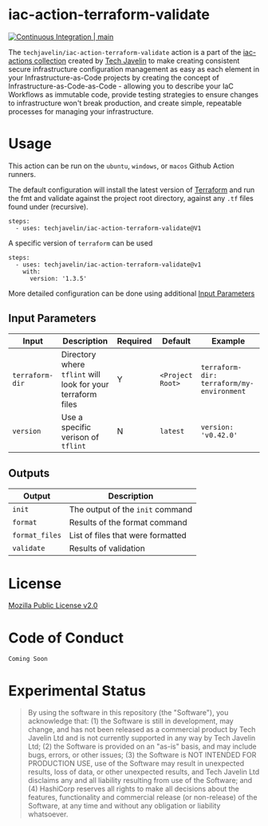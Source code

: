 # iac-action-terraform-validate

[![Continuous Integration | main](https://github.com/techjavelin/iac-action-terraform-validate/actions/workflows/continuous.yml/badge.svg)](https://github.com/techjavelin/iac-action-terraform-validate/actions/workflows/continuous.yml)

The `techjavelin/iac-action-terraform-validate` action is a part of the [iac-actions collection](https://github.com/search?q=org%3Atechjavelin+iac-action) created by [Tech Javelin](https://github.com/techjavelin) to make creating consistent secure infrastructure configuration management as easy as each element in your Infrastructure-as-Code projects by creating the concept of Infrastructure-as-Code-as-Code - allowing you to describe your IaC Workflows as immutable code, provide testing strategies to ensure changes to infrastructure won't break production, and create simple, repeatable processes for managing your infrastructure.

# Usage

This action can be run on the `ubuntu`, `windows`, or `macos` Github Action runners.

The default configuration will install the latest version of [Terraform](https://github.com/hashicorp/terraform) and run the fmt and validate against the project root directory, against any `.tf` files found under (recursive).

```
steps:
  - uses: techjavelin/iac-action-terraform-validate@V1
```

A specific version of `terraform` can be used
```
steps:
  - uses: techjavelin/iac-action-terraform-validate@v1
    with:
      version: '1.3.5'
```

More detailed configuration can be done using additional [Input Parameters](#Input+Parameters)

## Input Parameters

| Input | Description | Required | Default | Example |
| - | - | - | - | - |
| `terraform-dir` | Directory where `tflint` will look for your terraform files | Y | `<Project Root>` | `terraform-dir: terraform/my-environment` |
| `version` | Use a specific verison of `tflint` | N | `latest` | `version: 'v0.42.0'` |

## Outputs

| Output | Description |
| - | - |
| `init` | The output of the `init` command 
| `format` | Results of the format command
| `format_files` | List of files that were formatted
| `validate` | Results of validation

# License

[Mozilla Public License v2.0](LICENSE)

# Code of Conduct

`Coming Soon`

# Experimental Status

> By using the software in this repository (the "Software"), you acknowledge that: (1) the Software is still in development, may change, and has not been released as a commercial product by Tech Javelin Ltd and is not currently supported in any way by Tech Javelin Ltd; (2) the Software is provided on an "as-is" basis, and may include bugs, errors, or other issues; (3) the Software is NOT INTENDED FOR PRODUCTION USE, use of the Software may result in unexpected results, loss of data, or other unexpected results, and Tech Javelin Ltd disclaims any and all liability resulting from use of the Software; and (4) HashiCorp reserves all rights to make all decisions about the features, functionality and commercial release (or non-release) of the Software, at any time and without any obligation or liability whatsoever.
